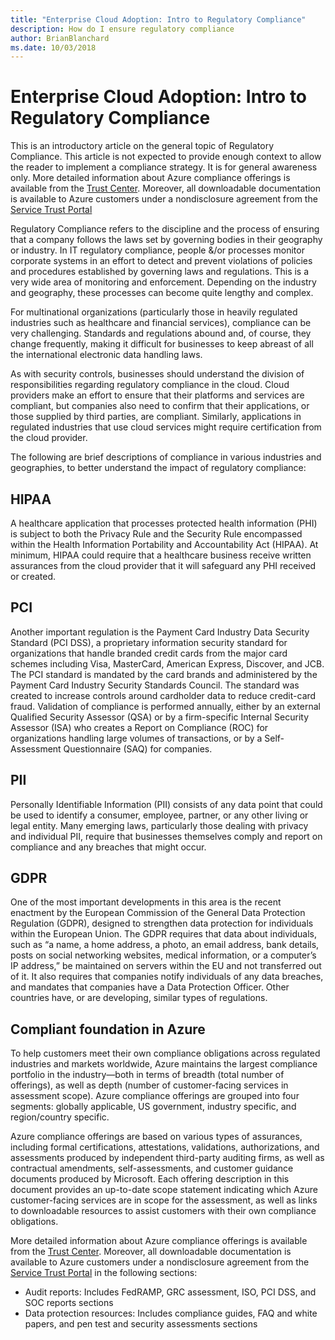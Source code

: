 ```yaml
---
title: "Enterprise Cloud Adoption: Intro to Regulatory Compliance"
description: How do I ensure regulatory compliance
author: BrianBlanchard
ms.date: 10/03/2018
---
```


# Enterprise Cloud Adoption: Intro to Regulatory Compliance

This is an introductory article on the general topic of Regulatory Compliance. This article is not expected to provide enough context to allow the reader to implement a compliance strategy. It is for general awareness only. More detailed information about Azure compliance offerings is available from the [Trust Center](https://aka.ms/allcompliance). Moreover, all downloadable documentation is available to Azure customers under a nondisclosure agreement from the [Service Trust Portal](https://aka.ms/stp)

Regulatory Compliance refers to the discipline and the process of ensuring that a company follows the laws set by governing bodies in their geography or industry. In  IT regulatory compliance, people &/or processes monitor corporate systems in an effort to detect and prevent violations of policies and procedures established by governing laws and regulations. This is a very wide area of monitoring and enforcement. Depending on the industry and geography, these processes can become quite lengthy and complex.

For multinational organizations (particularly those in heavily regulated industries such as healthcare and financial services), compliance can be very challenging. Standards and regulations abound and, of course, they change frequently, making it difficult for businesses to keep abreast of all the international electronic data handling laws.

As with security controls, businesses should understand the division of responsibilities regarding regulatory compliance in the cloud. Cloud providers make an effort to ensure that their platforms and services are compliant, but companies also need to confirm that their applications, or those supplied by third parties, are compliant.
Similarly, applications in regulated industries that use cloud services might require certification from the cloud provider.

The following are brief descriptions of compliance in various industries and geographies, to better understand the impact of regulatory compliance:

## HIPAA

A healthcare application that processes protected health information (PHI) is subject to both the Privacy Rule and the Security Rule encompassed within the Health Information Portability and Accountability Act (HIPAA). At minimum, HIPAA could require that a healthcare business receive written assurances from the cloud provider that it will safeguard any PHI received or created.

## PCI

Another important regulation is the Payment Card Industry Data Security Standard (PCI DSS), a proprietary information security standard for organizations that handle branded credit cards from the major card schemes including Visa, MasterCard, American Express, Discover, and JCB. The PCI standard is mandated by the card brands and administered by the Payment Card Industry Security Standards Council. The standard was created to increase controls around cardholder data to reduce credit-card fraud. Validation of compliance is performed annually, either by an external Qualified Security Assessor (QSA) or by a firm-specific Internal Security Assessor (ISA) who creates a Report on Compliance (ROC) for organizations handling large volumes of transactions, or by a Self-Assessment Questionnaire (SAQ) for companies.

## PII

Personally Identifiable Information (PII) consists of any data point that could be used to identify a consumer, employee, partner, or any other living or legal entity. Many emerging laws, particularly those dealing with privacy and individual PII, require that businesses themselves comply and report on compliance and any breaches that might occur.

## GDPR

One of the most important developments in this area is the recent enactment by the European Commission of the General Data Protection Regulation (GDPR), designed to strengthen data protection for individuals within the European Union. The GDPR requires that data about individuals, such as “a name, a home address, a photo, an email address, bank details, posts on social networking websites, medical information, or a computer’s IP address,” be maintained on servers within the EU and not transferred out of it. It also requires that companies notify individuals of any data breaches, and mandates that companies have a Data Protection Officer. Other countries have, or are developing, similar types of regulations.

## Compliant foundation in Azure

To help customers meet their own compliance obligations across regulated industries and markets worldwide, Azure maintains the largest compliance portfolio in the industry—both in terms of breadth (total number of offerings), as well as depth (number of customer-facing services in assessment scope). Azure compliance offerings are grouped into four segments: globally applicable, US government, industry specific, and region/country specific.

Azure compliance offerings are based on various types of assurances, including formal certifications, attestations, validations, authorizations, and assessments produced by independent third-party auditing firms, as well as contractual amendments, self-assessments, and customer guidance documents produced by Microsoft. Each offering description in this document provides an up-to-date scope statement indicating which Azure customer-facing services are in scope for the assessment, as well as links to downloadable resources to assist customers with their own compliance obligations.

More detailed information about Azure compliance offerings is available from the [Trust Center](https://aka.ms/allcompliance). Moreover, all downloadable documentation is available to Azure customers under a nondisclosure agreement from the [Service Trust Portal](https://aka.ms/stp) in the following sections:

* Audit reports: Includes FedRAMP, GRC assessment, ISO, PCI DSS, and SOC reports sections
* Data protection resources: Includes compliance guides, FAQ and white papers, and pen test and security assessments sections
